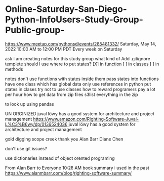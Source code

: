 # Online-Saturday-San-Diego-Python-InfoUsers-Study-Group-Public-group-
https://www.meetup.com/pythonsd/events/285481332/     Saturday, May 14, 2022 10:00 AM to 12:00 PM PDT Every week on Saturday







ask
I am creating notes for this study group what kind of Add .gitignore templete should I use
where to put states?
  [X] in function
  [ ] in classes
  [ ] in methods

notes
don't use functions with states inside them
pass states into functions
have one class which has global data
only use references in python
put states in clases
try not to use classes
how to reward programers
  pay a lot per hour
how to get data from zip files
s3list everything in the zip
  



to look up
using pandas





UN ORGINIZED
juval löwy has a good system for architecture and project management
https://www.amazon.com/Righting-Software-Juval-L%C3%B6wy/dp/0136524036
juval löwy has a good system for architecture and project management

gold digging
scope creek
thank you Alan Barr Diane Chen

don't use git issues?

use dictionaries instead of object orented programing

From Alan Barr to Everyone 10:28 AM
book summary i used in the past https://www.alanmbarr.com/blog/righting-software-summary/




